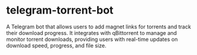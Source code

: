 # telegram-torrent-bot
A Telegram bot that allows users to add magnet links for torrents and track their download progress. It integrates with qBittorrent to manage and monitor torrent downloads, providing users with real-time updates on download speed, progress, and file size. 
